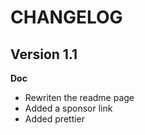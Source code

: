 # CHANGELOG

## Version 1.1

**Doc**

-   Rewriten the readme page
-   Added a sponsor link
-   Added prettier

